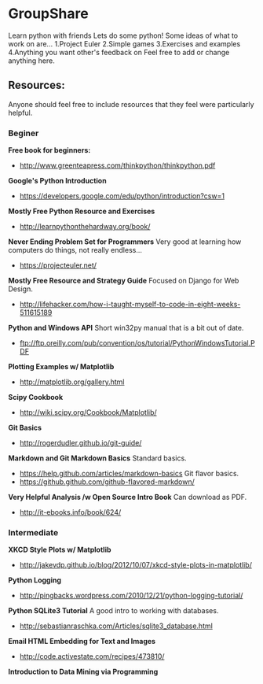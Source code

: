 GroupShare
==========

Learn python with friends
Lets do some python!
Some ideas of what to work on are...
	1.Project Euler
	2.Simple games
	3.Exercises and examples
	4.Anything you want other's feedback on
Feel free to add or change anything here.
	
	
## Resources:

Anyone should feel free to include resources that they feel were particularly helpful.

### Beginer
**Free book for beginners:**
* http://www.greenteapress.com/thinkpython/thinkpython.pdf

**Google's Python Introduction**
* https://developers.google.com/edu/python/introduction?csw=1

**Mostly Free Python Resource and Exercises**
* http://learnpythonthehardway.org/book/

**Never Ending Problem Set for Programmers**
Very good at learning how computers do things, not really endless...
* https://projecteuler.net/

**Mostly Free Resource and Strategy Guide**
Focused on Django for Web Design.
* http://lifehacker.com/how-i-taught-myself-to-code-in-eight-weeks-511615189

**Python and Windows API**
Short win32py manual that is a bit out of date. 
* ftp://ftp.oreilly.com/pub/convention/os/tutorial/PythonWindowsTutorial.PDF

**Plotting Examples w/ Matplotlib**
* http://matplotlib.org/gallery.html

**Scipy Cookbook**
* http://wiki.scipy.org/Cookbook/Matplotlib/

**Git Basics**
* http://rogerdudler.github.io/git-guide/

**Markdown and Git Markdown Basics**
Standard basics.
* https://help.github.com/articles/markdown-basics
Git flavor basics.
* https://github.github.com/github-flavored-markdown/

**Very Helpful Analysis /w Open Source Intro Book**
Can download as PDF.
* http://it-ebooks.info/book/624/

### Intermediate
**XKCD Style Plots w/ Matplotlib**
* http://jakevdp.github.io/blog/2012/10/07/xkcd-style-plots-in-matplotlib/

**Python Logging**
* http://pingbacks.wordpress.com/2010/12/21/python-logging-tutorial/

**Python SQLite3 Tutorial**
A good intro to working with databases.
* http://sebastianraschka.com/Articles/sqlite3_database.html

**Email HTML Embedding for Text and Images**
* http://code.activestate.com/recipes/473810/

**Introduction to Data Mining via Programming**
